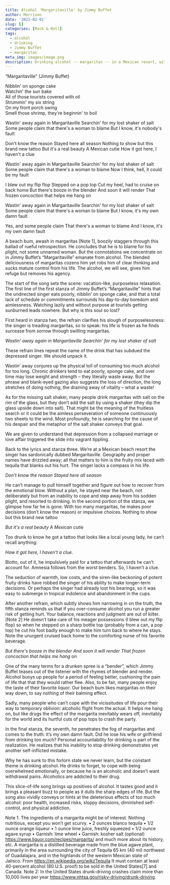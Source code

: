 ```yaml
---
title: Alcohol 'Margaritaville' by Jimmy Buffet
author: Morrison
date: '2021-02-01'
slug: []
categories: [Rock & Roll]
tags:
  - alcohol
  - drinking
  - Jimmy Buffet 
  - margaritas
meta_img: images/image.png
description: Drinking alcohol -- margaritas -- in a Mexican resort, with a disconsolate beachcomber figuring out his life
---
```


“Margaritaville” (Jimmy Buffet)

Nibblin' on sponge cake  
Watchin' the sun bake  
All of those tourists covered with oil  
Strummin' my six string  
On my front porch swing  
Smell those shrimp, they're beginnin' to boil  
	
Wastin' away again in Margaritaville
Searchin' for my lost shaker of salt
Some people claim that there's a woman to blame
But I know, it's nobody's fault	

Don't know the reason
Stayed here all season
Nothing to show but this brand new tattoo
But it's a real beauty
A Mexican cutie
How it got here, I haven't a clue
	
Wastin' away again in Margaritaville
Searchin' for my lost shaker of salt
Some people claim that there's a woman to blame
Now I think, hell, it could be my fault
	
I blew out my flip flop
Stepped on a pop top
Cut my heel, had to cruise on back home
But there's booze in the blender
And soon it will render
That frozen concoction that helps me hang on
	
Wastin' away again in Margaritaville
Searchin' for my lost shaker of salt
Some people claim that there's a woman to blame
But I know, it's my own damn fault
	
Yes, and some people claim
That there's a woman to blame
And I know, it's my own damn fault


A beach bum, awash in margaritas [Note 1], boozily staggers through this ballad of rueful retrospection.  He concludes that he is to blame for his plight, not some unnamed woman.  But the connotations we concentrate on in Jimmy Buffet’s “Margaritaville” emanate from alcohol.  The blended deliciousness of margaritas cozens him yet robs him of clear thinking and sucks mature control from his life.  The alcohol, we will see, gives him refuge but removes his agency.

The start of the song sets the scene: vacation-like, purposeless relaxation.  The first line of the first stanza of Jimmy Buffet’s “Margaritaville” hints that the undirected singer eats poorly, nibblin’ on sponge cake, and that a total lack of schedule or commitments surrounds his day-to-day boredom and aimlessness.  Watching lazily and without purpose at tourists getting sunburned leads nowhere.  But why is this soul so lost?

First heard in stanza two, the refrain clarifies his slough of purposelessness: the singer is treading margaritas, so to speak: his life is frozen as he finds surcease from sorrow through swilling margaritas.  

*Wastin' away again in Margaritaville*
*Searchin' for my lost shaker of salt*

These refrain lines repeat the name of the drink that has subdued the depressed singer.  We should unpack it. 

  Wastin’ away conjures up the physical toll of consuming too much alcohol for too long.  Chronic drinkers tend to eat poorly, sponge cake, and over time may lose weight and strength – they literally waste away.  But the phrase and blank-eyed gazing also suggests the loss of direction, the long stretches of doing nothing, the draining away of vitality – what a waste!

  As for the missing salt shaker, many people drink margaritas with salt on the rim of the glass, but they don’t add the salt by using a shaker (they dip the glass upside down into salt).  That might be the meaning of the fruitless search or it could be the aimless perseveration of someone continuously two sheets to the wind.  Most profoundly, he is searching for the cause of his despair and the metaphor of the salt shaker conveys that goal.

We are given to understand that depression from a collapsed marriage or love affair triggered the slide into vagrant tippling.

Back to the lyrics and stanza three.  We’re at a Mexican beach resort the singer has sardonically dubbed Margaritaville.  Geography and proper names have drizzled away; all that matters to him is the fruity mix laced with tequila that blanks out his hurt.  The singer lacks a compass in his life.  

*Don't know the reason*
*Stayed here all season*

He can’t manage to pull himself together and figure out how to recover from the emotional blow.  Without a plan, he stayed near the beach, not deliberately but from an inability to cope and step away from his sodden plight, and resorted to drinking.  In the second portion of the stanza, we glimpse how far he is gone.  With too many margaritas, he makes poor decisions (don’t know the reason) or impulsive choices.
Nothing to show but this brand new tattoo

*But it's a real beauty*
*A Mexican cutie*

Too drunk to know he got a tattoo that looks like a local young lady, he can’t recall anything: 

*How it got here, I haven't a clue.*  

Blotto, out of it, he impulsively paid for a tattoo that afterwards he can’t account for.  Amnesia follows from the worst benders.  So, I haven’t a clue.

The seduction of warmth, low costs, and the siren-like beckoning of potent fruity drinks have robbed the singer of his ability to make longer-term decisions.   Or perhaps the singer had already lost his bearings, so it was easy to submerge in tropical indolence and abandonment in the cups.

After another refrain, which subtly shows him narrowing in on the truth, the fifth stanza reminds us that if you over-consume alcohol you run a greater risk of getting hurt.  Your balance, reactions and judgment are out of kilter. [Note 2] He doesn’t take care of his meager possessions (I blew out my flip flop) so when he stepped on a sharp bottle top (probably from a can, a pop top) he cut his foot badly enough to make him turn back to where he stays.  Note the unurgent cruised back home to the comforting nurse of his favorite beverage.  
 
*But there's booze in the blender*
*And soon it will render*
*That frozen concoction that helps me hang on*

One of the many terms for a drunken spree is a “bender”, which Jimmy Buffet teases out of the listener with the rhymes of blender and render.  Alcohol buoys up people for a period of feeling better, cushioning the pain of life that that they would rather flee.  Also, to be fair, many people enjoy the taste of their favorite liquor.  Our beach bum likes margaritas on their way down, to say nothing of their balming effect.

Sadly, many people who can’t cope with the vicissitudes of life pour their way to temporary oblivion: alcoholic flight from the actual.  It helps me hang on, but like drugs the effect of the margarita inevitably wears off, inevitably for the world and its hurtful cuts of pop tops to crash the party.

In the final stanza, the seventh, he penetrates the fog of margaritas and comes to the truth: it’s my own damn fault.  Did he lose his wife or girlfriend from drinking too much?  Personal accountability for drinking is part of the realization.  He realizes that his inability to stop drinking demonstrates yet another self-inflicted mistake. 

Why he has sunk to this forlorn state we never learn, but the constant theme is drinking alcohol.  He drinks to forget, to cope with being overwhelmed emotionally, or because he is an alcoholic and doesn’t want withdrawal pains. Alcoholics are addicted to their drug.


This slice-of-life song brings up positives of alcohol.  It tastes good and it brings a pleasant buzz to people as it dulls the sharp edges of life.  But the song also vividly conveys or hints at the deleterious effects of too much alcohol: poor health, increased risks, sloppy decisions, diminished self-control, and physical addiction.


Note 1. The ingredients of a margarita might be of interest.  Nothing nutritious, except you won’t get scurvy.
•	2 ounces blanco tequila 
•	1/2 ounce orange liqueur 
•	1 ounce lime juice, freshly squeezed 
•	1/2 ounce agave syrup 
•	Garnish: lime wheel 
•	Garnish: kosher salt (optional) https://www.liquor.com/recipes/margarita/ and much more about its history, etc.
A margarita is a distilled beverage made from the blue agave plant, primarily in the area surrounding the city of Tequila 65 km (40 mi) northwest of Guadalajara, and in the highlands of the western Mexican state of Jalisco.  From https://en.wikipedia.org/wiki/Tequila  It must contain at least 40-percent alcohol (80 U.S. proof) to be sold in the United States[7] and Canada.
Note 2: In the United States drunk-driving crashes claim more than 10,000 lives per year https://www.nhtsa.gov/risky-driving/drunk-driving. 
